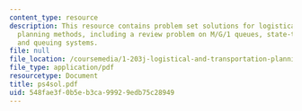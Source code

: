 ```yaml
---
content_type: resource
description: This resource contains problem set solutions for logistical and transportation
  planning methods, including a review problem on M/G/1 queues, state-transition diagrams,
  and queuing systems.
file: null
file_location: /coursemedia/1-203j-logistical-and-transportation-planning-methods-fall-2006/548fae3f0b5eb3ca99929edb75c28949_ps4sol.pdf
file_type: application/pdf
resourcetype: Document
title: ps4sol.pdf
uid: 548fae3f-0b5e-b3ca-9992-9edb75c28949
---
```

